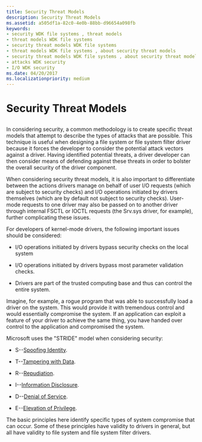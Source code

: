 ```yaml
---
title: Security Threat Models
description: Security Threat Models
ms.assetid: a505df1a-82c0-4e0b-88bb-d96654a098fb
keywords:
- security WDK file systems , threat models
- threat models WDK file systems
- security threat models WDK file systems
- threat models WDK file systems , about security threat models
- security threat models WDK file systems , about security threat models
- attacks WDK security
- I/O WDK security
ms.date: 04/20/2017
ms.localizationpriority: medium
---
```


# Security Threat Models


## <span id="ddk_designing_with_security_threat_models_if"></span><span id="DDK_DESIGNING_WITH_SECURITY_THREAT_MODELS_IF"></span>


In considering security, a common methodology is to create specific threat models that attempt to describe the types of attacks that are possible. This technique is useful when designing a file system or file system filter driver because it forces the developer to consider the potential attack vectors against a driver. Having identified potential threats, a driver developer can then consider means of defending against these threats in order to bolster the overall security of the driver component.

When considering security threat models, it is also important to differentiate between the actions drivers manage on behalf of user I/O requests (which are subject to security checks) and I/O operations initiated by drivers themselves (which are by default not subject to security checks). User-mode requests to one driver may also be passed on to another driver through internal FSCTL or IOCTL requests (the Srv.sys driver, for example), further complicating these issues.

For developers of kernel-mode drivers, the following important issues should be considered:

-   I/O operations initiated by drivers bypass security checks on the local system

-   I/O operations initiated by drivers bypass most parameter validation checks.

-   Drivers are part of the trusted computing base and thus can control the entire system.

Imagine, for example, a rogue program that was able to successfully load a driver on the system. This would provide it with tremendous control and would essentially compromise the system. If an application can exploit a feature of your driver to achieve the same thing, you have handed over control to the application and compromised the system.

Microsoft uses the "STRIDE" model when considering security:

-   S--[Spoofing Identity](spoofing-identity.md).

-   T--[Tampering with Data](tampering-with-data.md).

-   R--[Repudiation](repudiation.md).

-   I--[Information Disclosure](information-disclosure.md).

-   D--[Denial of Service](denial-of-service.md).

-   E--[Elevation of Privilege](elevation-of-privilege.md).

The basic principles here identify specific types of system compromise that can occur. Some of these principles have validity to drivers in general, but all have validity to file system and file system filter drivers.

 

 




